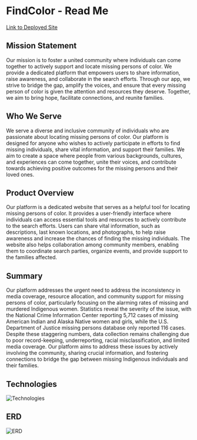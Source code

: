 # FindColor - Read Me

[Link to Deployed Site](https://find-color.onrender.com)

## Mission Statement
Our mission is to foster a united community where individuals can come together to actively support and locate missing persons of color. We provide a dedicated platform that empowers users to share information, raise awareness, and collaborate in the search efforts. Through our app, we strive to bridge the gap, amplify the voices, and ensure that every missing person of color is given the attention and resources they deserve. Together, we aim to bring hope, facilitate connections, and reunite families.

## Who We Serve
We serve a diverse and inclusive community of individuals who are passionate about locating missing persons of color. Our platform is designed for anyone who wishes to actively participate in efforts to find missing individuals, share vital information, and support their families. We aim to create a space where people from various backgrounds, cultures, and experiences can come together, unite their voices, and contribute towards achieving positive outcomes for the missing persons and their loved ones.

## Product Overview 
Our platform is a dedicated website that serves as a helpful tool for locating missing persons of color. It provides a user-friendly interface where individuals can access essential tools and resources to actively contribute to the search efforts. Users can share vital information, such as descriptions, last known locations, and photographs, to help raise awareness and increase the chances of finding the missing individuals. The website also helps collaboration among community members, enabling them to coordinate search parties, organize events, and provide support to the families affected.

## Summary 
Our platform addresses the urgent need to address the inconsistency in media coverage, resource allocation, and community support for missing persons of color, particularly focusing on the alarming rates of missing and murdered Indigenous women. Statistics reveal the severity of the issue, with the National Crime Information Center reporting 5,712 cases of missing American Indian and Alaska Native women and girls, while the U.S. Department of Justice missing persons database only reported 116 cases. Despite these staggering numbers, data collection remains challenging due to poor record-keeping, underreporting, racial misclassification, and limited media coverage. Our platform aims to address these issues by actively involving the community, sharing crucial information, and fostering connections to bridge the gap between missing Indigenous individuals and their families.

## Technologies

![Technologies](https://github.com/Find-Color/find-color-repo/assets/113803263/d15b6bfa-b1d5-4473-a206-18b059a1a2af)

## ERD

![ERD](https://github.com/Find-Color/find-color-repo/assets/113803263/afa69dbf-c6d5-4a73-8306-6ef7195a0670)






